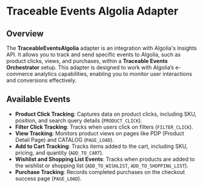 # Traceable Events Algolia Adapter

## Overview

The **TraceableEventsAlgolia** adapter is an integration with Algolia's Insights API. It allows you to track and send specific events to Algolia, such as product clicks, views, and purchases, within a **Traceable Events Orchestrator** setup. This adapter is designed to work with Algolia’s e-commerce analytics capabilities, enabling you to monitor user interactions and conversions effectively.

## Available Events

-   **Product Click Tracking**: Captures data on product clicks, including SKU, position, and search query details (`PRODUCT_CLICK`).
-   **Filter Click Tracking**: Tracks when users click on filters (`FILTER_CLICK`).
-   **View Tracking**: Monitors product views on pages like PDP (Product Detail Page) and CATALOG (`PAGE_LOAD`).
-   **Add to Cart Tracking**: Tracks items added to the cart, including SKU, pricing, and quantity (`ADD_TO_CART`).
-   **Wishlist and Shopping List Events**: Tracks when products are added to the wishlist or shopping list (`ADD_TO_WISHLIST`, `ADD_TO_SHOPPING_LIST`).
-   **Purchase Tracking**: Records completed purchases on the checkout success page (`PAGE_LOAD`).
